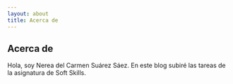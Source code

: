 ```yaml
---
layout: about
title: Acerca de
---
```


## Acerca de

Hola, soy Nerea del Carmen Suárez Sáez. En este blog subiré las tareas de la asignatura de Soft Skills.
